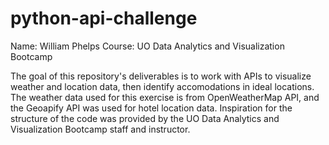 # python-api-challenge
Name: William Phelps
Course: UO Data Analytics and Visualization Bootcamp

The goal of this repository's deliverables is to work with APIs to visualize weather and location data, then identify accomodations in ideal locations. The weather data used for this exercise is from OpenWeatherMap API, and the Geoapify API was used for hotel location data. Inspiration for the structure of the code was provided by the UO Data Analytics and Visualization Bootcamp staff and instructor.
